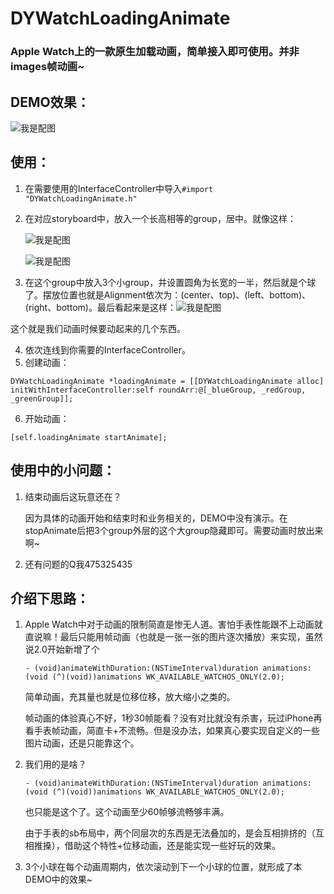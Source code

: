 # DYWatchLoadingAnimate
### Apple Watch上的一款原生加载动画，简单接入即可使用。并非images帧动画~  

## DEMO效果：  
![我是配图](http://ww4.sinaimg.cn/mw690/006fcg2Wgw1f9vipbtbjrg304805w0wo.gif) 

## 使用：  
1. 在需要使用的InterfaceController中导入`#import "DYWatchLoadingAnimate.h"`  

2. 在对应storyboard中，放入一个长高相等的group，居中。就像这样：

   ![我是配图](http://ww2.sinaimg.cn/mw690/006fcg2Wgw1f9vhspzs12j30ay0cwdg2.jpg)   

   ![我是配图](http://ww3.sinaimg.cn/mw690/006fcg2Wgw1f9vhsr00vrj30eq0b4my2.jpg)   


3. 在这个group中放入3个小group，并设置圆角为长宽的一半，然后就是个球了。摆放位置也就是Alignment依次为：(center、top)、(left、bottom)、(right、bottom)。最后看起来是这样：![我是配图](http://ww3.sinaimg.cn/mw690/006fcg2Wgw1f9vhwbuom2j30ak0ckt8y.jpg)  

这个就是我们动画时候要动起来的几个东西。  

4. 依次连线到你需要的InterfaceController。  
5. 创建动画：

```
DYWatchLoadingAnimate *loadingAnimate = [[DYWatchLoadingAnimate alloc] initWithInterfaceController:self roundArr:@[_blueGroup, _redGroup, _greenGroup]];
```

6. 开始动画：

```
[self.loadingAnimate startAnimate];
```

## 使用中的小问题： 
1. 结束动画后这玩意还在？  

   因为具体的动画开始和结束时和业务相关的，DEMO中没有演示。在stopAnimate后把3个group外层的这个大group隐藏即可。需要动画时放出来啊~ 


2. 还有问题的Q我475325435

## 介绍下思路： 
1. Apple Watch中对于动画的限制简直是惨无人道。害怕手表性能跟不上动画就直说嘛！最后只能用帧动画（也就是一张一张的图片逐次播放）来实现，虽然说2.0开始新增了个  

   `- (void)animateWithDuration:(NSTimeInterval)duration animations:(void (^)(void))animations WK_AVAILABLE_WATCHOS_ONLY(2.0);`

   简单动画，充其量也就是位移位移，放大缩小之类的。  

   帧动画的体验真心不好，1秒30帧能看？没有对比就没有杀害，玩过iPhone再看手表帧动画，简直卡+不流畅。但是没办法，如果真心要实现自定义的一些图片动画，还是只能靠这个。  

2. 我们用的是啥？

   `- (void)animateWithDuration:(NSTimeInterval)duration animations:(void (^)(void))animations WK_AVAILABLE_WATCHOS_ONLY(2.0);`

   也只能是这个了。这个动画至少60帧够流畅够丰满。

   由于手表的sb布局中，两个同层次的东西是无法叠加的，是会互相排挤的（互相推搡），借助这个特性+位移动画，还是能实现一些好玩的效果。  

3. 3个小球在每个动画周期内，依次滚动到下一个小球的位置，就形成了本DEMO中的效果~
